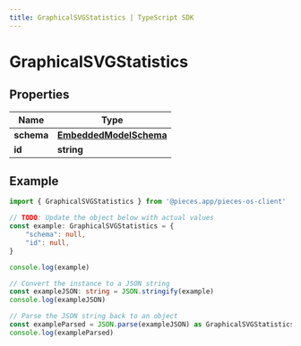 ```yaml
---
title: GraphicalSVGStatistics | TypeScript SDK
---
```



# GraphicalSVGStatistics


## Properties

Name | Type
------------ | -------------
**schema** | [**EmbeddedModelSchema**](EmbeddedModelSchema)
**id** | **string**

## Example

```typescript
import { GraphicalSVGStatistics } from '@pieces.app/pieces-os-client'

// TODO: Update the object below with actual values
const example: GraphicalSVGStatistics = {
    "schema": null,
    "id": null,
}

console.log(example)

// Convert the instance to a JSON string
const exampleJSON: string = JSON.stringify(example)
console.log(exampleJSON)

// Parse the JSON string back to an object
const exampleParsed = JSON.parse(exampleJSON) as GraphicalSVGStatistics
console.log(exampleParsed)
```


